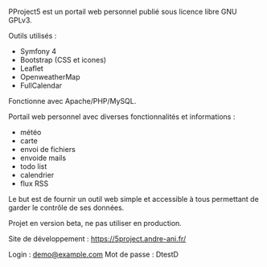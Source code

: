 PProject5 est un portail web personnel publié sous licence libre GNU GPLv3.

Outils utilisés :
- Symfony 4
- Bootstrap (CSS et icones)
- Leaflet
- OpenweatherMap
- FullCalendar

Fonctionne avec Apache/PHP/MySQL.

Portail web personnel avec diverses fonctionnalités et informations :
 - météo
 - carte
 - envoi de fichiers
 - envoide mails
 - todo list
 - calendrier
 - flux RSS

Le but est de fournir un outil web simple et accessible à tous permettant de garder le contrôle de ses données.


Projet en version beta, ne pas utiliser en production.


Site de développement :
https://5project.andre-ani.fr/


Login : demo@example.com
Mot de passe : DtestD
